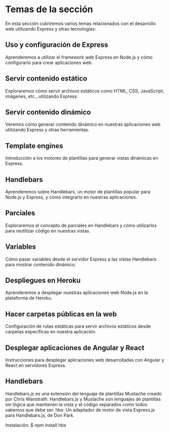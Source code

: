 # Temas de la sección

En esta sección cubriremos varios temas relacionados con el desarrollo web utilizando Express y otras tecnologías:

## Uso y configuración de Express

Aprenderemos a utilizar el framework web Express en Node.js y cómo configurarlo para crear aplicaciones web.

## Servir contenido estático

Exploraremos cómo servir archivos estáticos como HTML, CSS, JavaScript, imágenes, etc., utilizando Express.

## Servir contenido dinámico

Veremos cómo generar contenido dinámico en nuestras aplicaciones web utilizando Express y otras herramientas.

## Template engines

Introducción a los motores de plantillas para generar vistas dinámicas en Express.

## Handlebars

Aprenderemos sobre Handlebars, un motor de plantillas popular para Node.js y Express, y cómo integrarlo en nuestras aplicaciones.

## Parciales

Exploraremos el concepto de parciales en Handlebars y cómo utilizarlos para reutilizar código en nuestras vistas.

## Variables

Cómo pasar variables desde el servidor Express a las vistas Handlebars para mostrar contenido dinámico.

## Despliegues en Heroku

Aprenderemos a desplegar nuestras aplicaciones web Node.js en la plataforma de Heroku.

## Hacer carpetas públicas en la web

Configuración de rutas estáticas para servir archivos estáticos desde carpetas específicas en nuestra aplicación.

## Desplegar aplicaciones de Angular y React

Instrucciones para desplegar aplicaciones web desarrolladas con Angular y React en servidores Express.

## Handlebars

Handlebars.js es una extensión del lenguaje de plantillas Mustache creado por Chris Wanstrath. Handlebars.js y Mustache son lenguajes de plantillas sin lógica que mantienen la vista y el código separados como todos sabemos que debe ser.
hbs: Un adaptador de motor de vista Express.js para Handlebars.js, de Don Park.

Instalación: $ npm install hbs
